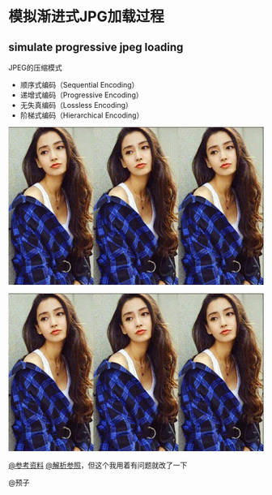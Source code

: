 
# 模拟渐进式JPG加载过程
## simulate progressive jpeg loading

JPEG的压缩模式
+ 顺序式编码（Sequential Encoding）
+ 递增式编码（Progressive Encoding）
+ 无失真编码（Lossless Encoding）
+ 阶梯式编码（Hierarchical Encoding）


![avatar](Readme/readme.gif)


[![Watch the video](Readme/readme.gif)](Readme/readme.mp4)


[@参考资料](https://my.oschina.net/u/592116/blog/2874790)
[@解析参照](https://www.jianshu.com/p/1289029d24be)，但这个我用着有问题就改了一下

@预子

